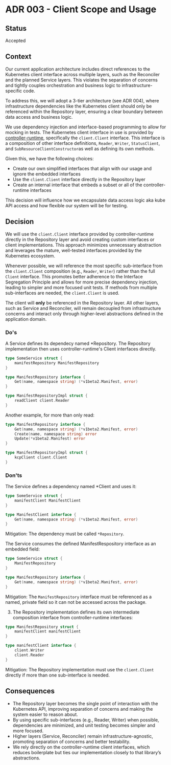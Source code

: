 # ADR 003 - Client Scope and Usage

## Status

Accepted

## Context

Our current application architecture includes direct references to the Kubernetes client interface across multiple layers, such as the Reconciler and the planned Service layers. This violates the separation of concerns and tightly couples orchestration and business logic to infrastructure-specific code.

To address this, we will adopt a 3-tier architecture (see ADR 004), where infrastructure dependencies like the Kubernetes client should only be referenced within the Repository layer, ensuring a clear boundary between data access and business logic.

We use dependency injection and interface-based programming to allow for mocking in tests. The Kubernetes client interface in use is provided by [controller-runtime](https://github.com/kubernetes-sigs/controller-runtime/blob/6ad5c1dd4418489606d19dfb87bf38905b440561/pkg/client/interfaces.go#L164), specifically the `client.Client` interface. This interface is a composition of other interface definitions, `Reader`, `Writer`, `StatusClient`, and `SubResourceClientConstructor`as well as defining its own methods.

Given this, we have the following choices:
- Create our own simplified interfaces that align with our usage and ignore the embedded interfaces
- Use the `client.Client` interface directly in the Repository layer
- Create an internal interface that embeds a subset or all of the controller-runtime interfaces

This decision will influence how we encapsulate data access logic aka kube API access and how flexible our system will be for testing.

## Decision

We will use the `client.Client` interface provided by controller-runtime directly in the Repository layer and avoid creating custom interfaces or client implementations. This approach minimizes unnecessary abstraction and leverages the mature, well-tested interfaces provided by the Kubernetes ecosystem.

Whenever possible, we will reference the most specific sub-interface from the `client.Client` composition (e.g., `Reader`, `Writer`) rather than the full `Client` interface. This promotes better adherence to the Interface Segregation Principle and allows for more precise dependency injection, leading to simpler and more focused unit tests. If methods from multiple sub-interfaces are needed, the `client.Client` is used.

The client will **only** be referenced in the Repository layer. All other layers, such as Service and Reconciler, will remain decoupled from infrastructure concerns and interact only through higher-level abstractions defined in the application domain.

### Do's

A Service defines its dependecy named *Repository. The Repository implementation then uses controller-runtime's Client interfaces directly.
```go 
type SomeService struct {
	manifestRepository ManifestRepository
}

type ManifestRepository interface {
	Get(name, namespace string) (*v1beta2.Manifest, error)
}
```
```go
type ManifestRepositoryImpl struct {
	readClient client.Reader
}
```
Another example, for more than only read:
```go
type ManifestRepository interface {
    Get(name, namespace string) (*v1beta2.Manifest, error)
    Create(name, namespace string) error
    Update(*v1beta2.Manifest) error
}
```
```go
type ManifestRepositoryImpl struct {
	kcpClient client.Client
}
```

### Don'ts

The Service defines a dependency named *Client and uses it:
```go
type SomeService struct {
	manifestClient ManifestClient
}

type ManifestClient interface {
	Get(name, namespace string) (*v1beta2.Manifest, error)
}
```
   Mitigation: The dependency must be called `*Repository`.


The Service consumes the defined ManifestRespository interface as an embedded field:
```go
type SomeService struct {
	ManifestRepository
}

type ManifestRepository interface {
	Get(name, namespace string) (*v1beta2.Manifest, error)
}
```

   Mitigation: The `ManifestRepository` interface must be referenced as a named, private field so it can not be accessed across the package.


3. The Repository implementation defines its own intermediate composition interface from controller-runtime interfaces:
```go
type ManifestRepository struct {
	manifestClient manifestClient
}

type manifestClient interface {
	client.Writer
	client.Reader
}
```

   Mitigation: The Repository implementation must use the `client.Client` directly if more than one sub-interface is needed.

## Consequences

- The Repository layer becomes the single point of interaction with the Kubernetes API, improving separation of concerns and making the system easier to reason about.
- By using specific sub-interfaces (e.g., Reader, Writer) when possible, dependencies are minimized, and unit testing becomes simpler and more focused.
- Higher layers (Service, Reconciler) remain infrastructure-agnostic, promoting separation of concerns and better testability.
- We rely directly on the controller-runtime client interfaces, which reduces boilerplate but ties our implementation closely to that library’s abstractions.
